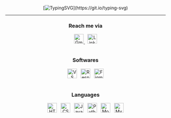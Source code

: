 <div align="center">

[![TypingSVG](https://readme-typing-svg.demolab.com?font=Cinzel&pause=1000&width=435&lines=%F0%9F%91%8B%7C+Hey+there%2C+Arman+Qureshi+here+!)](https://git.io/typing-svg)

</div>

---

<div align="center">

<h3>Reach me via</h3>

<a href="mailto:thearmanqureshi@gmail.com" target="_blank">
<img src="https://cdn-icons-png.flaticon.com/128/732/732200.png" alt="Gmail" width="30">
</a>
&nbsp;
<a href="https://www.linkedin.com/in/thearmanqureshi" target="_blank">
<img src="https://cdn-icons-png.flaticon.com/128/3536/3536505.png" alt="LinkedIn" width="30">
</a>

</div>

#

<div align="center">

<h3>Softwares</h3>

<a>
<img src="https://img.icons8.com/?size=48&id=9OGIyU8hrxW5&format=png" alt="VS Code" width="30">
&nbsp;
<img src="https://camo.githubusercontent.com/07f1eb5bc22d00c16512af2e8ba046157ba7da09992b6f34a70b624914d69682/68747470733a2f2f726573706f6e736976656c792e6170702f6173736574732f696d672f6c6f676f2e706e67" alt="Responsively App" width="30">
&nbsp;
<img src="https://cdn-icons-png.flaticon.com/128/5968/5968705.png" alt="Figma" width="30">
</a>

</div>

#

<div align="center">

<h3>Languages</h3>

<a>
<img src="https://cdn-icons-png.flaticon.com/128/1051/1051277.png" alt="HTML" width="30">
&nbsp;
<img src="https://cdn-icons-png.flaticon.com/128/16020/16020753.png" alt="CSS" width="30">
&nbsp;
<img src="https://cdn-icons-png.flaticon.com/128/5968/5968292.png" alt="JavaScript" width="30">
&nbsp;
<img src="https://cdn-icons-png.flaticon.com/128/5968/5968350.png" alt="Python" width="30">
&nbsp;
<img src="https://www.vectorlogo.zone/logos/mongodb/mongodb-icon.svg" alt="MongoDB" width="30">
&nbsp;
<img src="https://cdn-icons-png.flaticon.com/128/919/919836.png" alt="MySQL" width="30">
</a>

</div>

